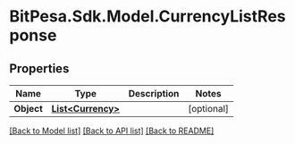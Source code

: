 # BitPesa.Sdk.Model.CurrencyListResponse
## Properties

Name | Type | Description | Notes
------------ | ------------- | ------------- | -------------
**Object** | [**List&lt;Currency&gt;**](Currency.md) |  | [optional] 

[[Back to Model list]](../README.md#documentation-for-models) [[Back to API list]](../README.md#documentation-for-api-endpoints) [[Back to README]](../README.md)

